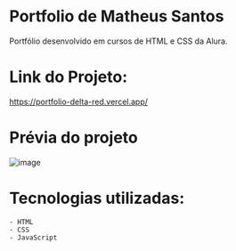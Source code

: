 # Portfolio de Matheus Santos 
Portfólio desenvolvido em cursos de HTML e CSS da Alura. 

# Link do Projeto:
 https://portfolio-delta-red.vercel.app/

# Prévia do projeto
![image](https://user-images.githubusercontent.com/101435325/223789223-aa82bdf9-b707-4b47-879d-13a468c922ea.png)

# Tecnologias utilizadas:
	- HTML
	- CSS
	- JavaScript
	

